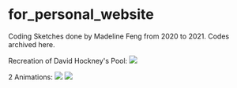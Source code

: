 # for_personal_website
Coding Sketches done by Madeline Feng from 2020 to 2021.
Codes archived here.

Recreation of David Hockney's Pool:
![](https://github.com/madelinef1127/for_personal_website/blob/main/dh_pan.gif?raw=true)

2 Animations:
![](https://cdn.glitch.me/adfe69f4-5eec-4424-a505-1afd2ad3f492%2Fani_pan1.gif?v=1638087667758)
![](https://cdn.glitch.me/adfe69f4-5eec-4424-a505-1afd2ad3f492%2Fani_pan2.gif?v=1638087721569)

